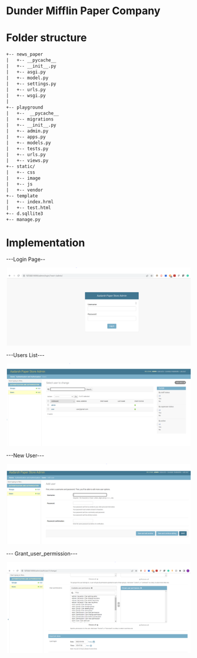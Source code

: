 # Dunder Mifflin Paper Company


Folder structure
===================

```
+-- news_paper
|   +-- __pycache__
|   +-- __init__.py
|   +-- asgi.py
|   +-- model.py
|   +-- settings.py
|   +-- urls.py
|   +-- wsgi.py
|
+-- playground
|   +--  __pycache__
|   +-- migrations
|   +-- __init__.py
|   +-- admin.py
|   +-- apps.py
|   +-- models.py
|   +-- tests.py
|   +-- urls.py
|   +-- views.py
+-- static/
|   +-- css
|   +-- image
|   +-- js
|   +-- vendor
+-- template
|   +-- index.hrml
|   +-- test.html
+-- d.sqllite3
+-- manage.py
```


Implementation
========================
---Login Page--

<p align="center">
  <img src="pics/login_page.PNG" alt="Drawing" style="width: 500px;"/>
</p>

---Users List---

<p align="center">
  <img src="pics/users.PNG" alt="Drawing" style="width: 500px;"/>
</p>

---New User---

<p align="center">
  <img src="pics/new_user.PNG" alt="Drawing" style="width: 500px;"/>
</p>

--- Grant_user_permission---

<p align="center">
  <img src="pics/grant_user_permission.PNG" alt="Drawing" style="width: 500px;"/>
</p>


